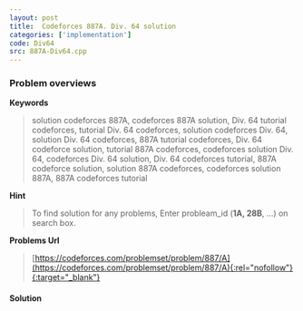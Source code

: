 ```yaml
---
layout: post
title:  Codeforces 887A. Div. 64 solution
categories: ['implementation']
code: Div64
src: 887A-Div64.cpp
---
```

### **Problem overviews**

**Keywords**
> solution codeforces 887A, codeforces 887A solution, Div. 64 tutorial codeforces, tutorial Div. 64 codeforces, solution codeforces Div. 64, solution Div. 64 codeforces, 887A tutorial codeforces, Div. 64 codeforce solution, tutorial 887A codeforces, codeforces solution Div. 64, codeforces Div. 64 solution, Div. 64 codeforces tutorial, 887A codeforce solution, solution 887A codeforces, codeforces solution 887A, 887A codeforces tutorial

**Hint**
> To find solution for any problems, Enter probleam_id (**1A, 28B**, ...) on search box. 

**Problems Url**
> [https://codeforces.com/problemset/problem/887/A](https://codeforces.com/problemset/problem/887/A){:rel="nofollow"}{:target="_blank"}

#### **Solution**



